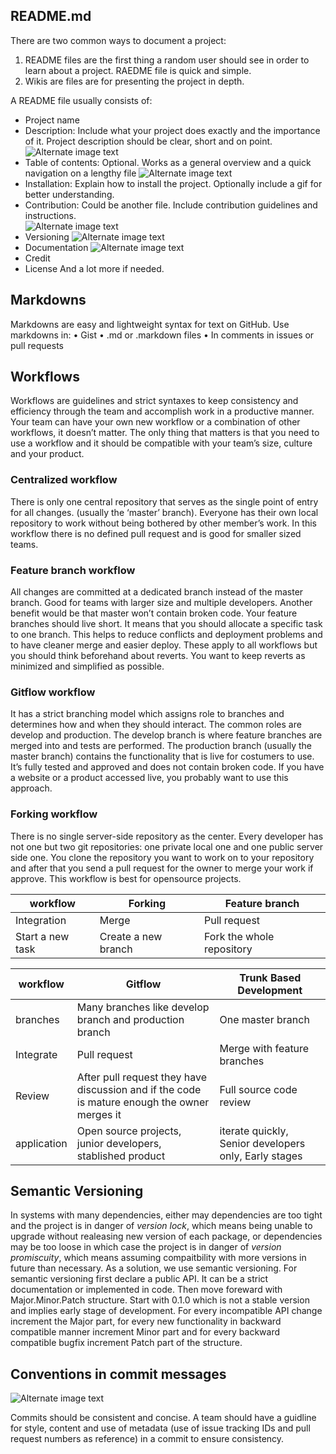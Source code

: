 ## README.md
There are two common ways to document a project: 
1. README files are the first thing a random user should see in order to learn about a project. RAEDME file is quick and simple.
2. Wikis are files are for presenting the project in depth.

A README file usually consists of:
*	Project name
*	Description: Include what your project does exactly and the importance of it. Project description should be clear, short and on point.  
![Alternate image text](http://s12.picofile.com/file/8403931068/Annotation_2020_07_25_193618.png)
*	Table of contents: Optional. Works as a general overview and a quick navigation on a lengthy file 
![Alternate image text](http://s13.picofile.com/file/8403931042/Annotation_2020_07_25_193613.png)
*	Installation: Explain how to install the project. Optionally include a gif for better understanding.
*	Contribution: Could be another file. Include contribution guidelines and instructions.  
![Alternate image text](http://s13.picofile.com/file/8403931018/Annotation_2020_07_25_193605.png)
*	Versioning 
![Alternate image text](http://s12.picofile.com/file/8403930976/Annotation_2020_07_25_193552.png)
*	Documentation 
![Alternate image text](http://s12.picofile.com/file/8403930992/Annotation_2020_07_25_193559.png)
*	Credit
*	License
And  a lot more if needed.

## Markdowns
Markdowns are easy and lightweight syntax for text on GitHub.
Use markdowns in:
•	Gist
•	.md or .markdown files
•	In comments in issues or pull requests

## Workflows
Workflows are guidelines and strict syntaxes to keep consistency and efficiency through the team and accomplish work in a productive manner. Your team can have your own new workflow or a combination of other workflows, it doesn’t matter. The only thing that matters is that you need to use a workflow and it should be compatible with your team’s size, culture and your product.
### Centralized workflow
There is only one central repository that serves as the single point of entry for all changes. (usually the ‘master’ branch). Everyone has their own local repository to work without being bothered by other member’s work. In this workflow there is no defined pull request and is good for smaller sized teams.
### Feature branch workflow
All changes are committed at a dedicated branch instead of the master branch. Good for teams with larger size and multiple developers. Another benefit would be that master won’t contain broken code.
Your feature branches should live short. It means that you should allocate a specific task to one branch. This helps to reduce conflicts and deployment problems and to have cleaner merge and easier deploy.
These apply to all workflows but you should think beforehand about reverts. You want to keep reverts as minimized and simplified as possible. 
### Gitflow workflow
It has a strict branching model which assigns role to branches and determines how and when they should interact. 
The common roles are develop and production. The develop branch is where feature branches are merged into and tests are performed. The production branch (usually the master branch) contains the functionality that is live for costumers to use. It’s fully tested and approved and does not contain broken code. If you have a website or a product accessed live, you probably want to use this approach.
### Forking workflow
There is no single server-side repository as the center. Every developer has not one but two git repositories: one private local one and one public server side one.
You clone the repository you want to work on to your repository and after that you send a pull request for the owner to merge your work if approve.
This workflow is best for opensource projects.

workflow | Forking | Feature branch
-------- | ------- | --------------
Integration |	Merge | Pull request
Start a new task | Create a new branch | Fork the whole repository


workflow | Gitflow | Trunk Based Development
-------- | ------- | -----------------------
branches | Many branches like develop branch and production branch | One master branch
Integrate | Pull request | Merge with feature branches
Review | After pull request they have discussion and if the code is mature enough the owner merges it | Full source code review
application | Open source projects, junior developers, stablished product | iterate quickly, Senior developers only, Early stages

## Semantic Versioning
In systems with many dependencies, either may dependencies are too tight and the project is in danger of _version lock_, which means being unable to upgrade without realeasing new version of each package, or dependencies may be too loose in which case the project is in danger of _version promiscuity_, which means assuming compaitbility with more versions in future than necessary. 
As a solution, we use semantic versioning. For semantic versioning first declare a public API. It can be a strict documentation or implemented in code. Then move foreward with Major.Minor.Patch structure. Start with 0.1.0 which is not a stable version and implies early stage of development. For every incompatible API change increment the Major part, for every new functionality in backward compatible manner increment Minor part and for every backward compatible bugfix increment Patch part of the structure.

## Conventions in commit messages
![Alternate image text](http://s12.picofile.com/file/8403932318/hi.png)

Commits should be consistent and concise. A team should have a guidline for style, content and use of metadata (use of issue tracking IDs and pull request numbers as reference) in a commit to ensure consistency. 

